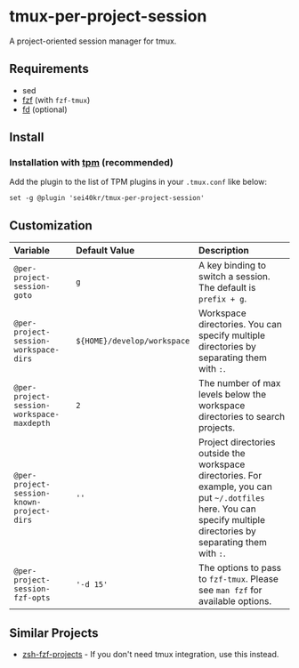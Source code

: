 # tmux-per-project-session

A project-oriented session manager for tmux.

## Requirements

- sed
- [fzf](https://github.com/junegunn/fzf) (with `fzf-tmux`)
- [fd](https://github.com/sharkdp/fd) (optional)

## Install

### Installation with [tpm](https://github.com/tmux-plugins/tpm) (recommended)

Add the plugin to the list of TPM plugins in your `.tmux.conf` like below:

```tmux
set -g @plugin 'sei40kr/tmux-per-project-session'
```

## Customization

| Variable                                  | Default Value               | Description                                                                                                                                                           |
| :---------------------------------------- | :-------------------------- | :-------------------------------------------------------------------------------------------------------------------------------------------------------------------- |
| `@per-project-session-goto`               | `g`                         | A key binding to switch a session. The default is `prefix + g`.                                                                                                       |
| `@per-project-session-workspace-dirs`     | `${HOME}/develop/workspace` | Workspace directories. You can specify multiple directories by separating them with `:`.                                                                              |
| `@per-project-session-workspace-maxdepth` | `2`                         | The number of max levels below the workspace directories to search projects.                                                                                          |
| `@per-project-session-known-project-dirs` | `''`                        | Project directories outside the workspace directories. For example, you can put `~/.dotfiles` here. You can specify multiple directories by separating them with `:`. |
| `@per-project-session-fzf-opts`           | `'-d 15'`                   | The options to pass to `fzf-tmux`. Please see `man fzf` for available options.                                                                                        |

## Similar Projects

- [zsh-fzf-projects](https://github.com/sei40kr/zsh-fzf-projects) - If you don't need tmux integration, use this instead.
